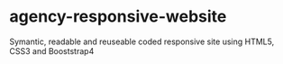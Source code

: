 # agency-responsive-website
Symantic, readable and reuseable coded responsive site using HTML5, CSS3 and Booststrap4  
